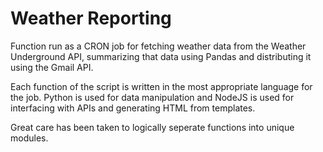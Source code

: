 # Weather Reporting

Function run as a CRON job for fetching weather data from the Weather Underground API, summarizing that data using Pandas and distributing it using the Gmail API.

Each function of the script is written in the most appropriate language for the job. Python is used for data manipulation and NodeJS is used for interfacing with APIs and generating HTML from templates.

Great care has been taken to logically seperate functions into unique modules.
